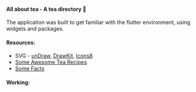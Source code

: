 #### All about tea - A tea directory :tea: 

The application was built to get familiar with the flutter environment, using widgets and packages.

#### Resources:
* SVG - [unDraw](https://undraw.co/), [DrawKit](https://www.drawkit.io/), [Icons8](https://icons8.com)
* [Some Awesome Tea Recipes](https://food.ndtv.com/lists/8-best-tea-recipes-get-creative-with-chai-1728465)
* [Some Facts](https://www.teapeople.co.uk/types-of-tea)

#### Working:
